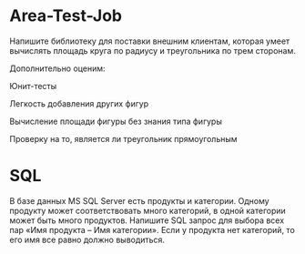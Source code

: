 # Area-Test-Job

Напишите библиотеку для поставки внешним клиентам, которая умеет вычислять площадь круга по радиусу и треугольника по трем сторонам.

Дополнительно оценим: 

Юнит-тесты 

Легкость добавления других фигур 

Вычисление площади фигуры без знания типа фигуры 

Проверку на то, является ли треугольник прямоугольным

# SQL
В базе данных MS SQL Server есть продукты и категории. Одному продукту может соответствовать много категорий, в одной категории может быть много продуктов. Напишите SQL запрос для выбора всех пар «Имя продукта – Имя категории». Если у продукта нет категорий, то его имя все равно должно выводиться.
